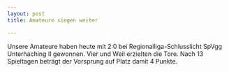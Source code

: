 ```yaml
---
layout: post
title: Amateure siegen weiter

---
```


Unsere Amateure haben heute mit 2:0 bei Regionalliga-Schlusslicht SpVgg Unterhaching II gewonnen. Vier und Weil erzielten die Tore. Nach 13 Spieltagen beträgt der Vorsprung auf Platz damit 4 Punkte.


